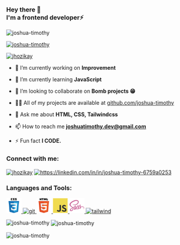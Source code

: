
<h3 align="left">Hey there 👋 </br> I'm a frontend developer⚡</h3>
<p align="left"> <img src="https://komarev.com/ghpvc/?username=joshua-timothy&label=Profile%20views&color=0e75b6&style=flat" alt="joshua-timothy" /> </p>

<p align="left"> <a href="https://github.com/ryo-ma/github-profile-trophy"><img src="https://github-profile-trophy.vercel.app/?username=joshua-timothy" alt="joshua-timothy" /></a> </p>

<p align="left"> <a href="https://twitter.com/jhozikay" target="blank"><img src="https://img.shields.io/twitter/follow/jhozikay?logo=twitter&style=for-the-badge" alt="jhozikay" /></a> </p>

- 🔭 I’m currently working on **Improvement**

- 🌱 I’m currently learning **JavaScript**

- 👯 I’m looking to collaborate on **Bomb projects 😁**

- 👨‍💻 All of my projects are available at [github.com/joshua-timothy](github.com/joshua-timothy)

- 💬 Ask me about **HTML, CSS, Tailwindcss**

- 📫 How to reach me **joshuatimothy.dev@gmail.com**

- ⚡ Fun fact **I CODE.**

<h3 align="left">Connect with me:</h3>
<p align="left">
<a href="https://twitter.com/JhoziKay" align="left"" target="blank"><img align="center" src="https://raw.githubusercontent.com/rahuldkjain/github-profile-readme-generator/master/src/images/icons/Social/twitter.svg" alt="jhozikay" height="30" width="40" /></a>
<a href="https://linkedin.com/in/https://linkedin.com/in/in/joshua-timothy-6759a0253" target="blank"><img align="center" src="https://raw.githubusercontent.com/rahuldkjain/github-profile-readme-generator/master/src/images/icons/Social/linked-in-alt.svg" alt="https://linkedin.com/in/in/joshua-timothy-6759a0253" height="30" width="40" /></a>
</p>

<h3 align="left">Languages and Tools:</h3>
<p align="left"> <a href="https://www.w3schools.com/css/" target="_blank" rel="noreferrer"> <img src="https://raw.githubusercontent.com/devicons/devicon/master/icons/css3/css3-original-wordmark.svg" alt="css3" width="40" height="40"/> </a> <a href="https://git-scm.com/" target="_blank" rel="noreferrer"> <img src="https://www.vectorlogo.zone/logos/git-scm/git-scm-icon.svg" alt="git" width="40" height="40"/> </a> <a href="https://www.w3.org/html/" target="_blank" rel="noreferrer"> <img src="https://raw.githubusercontent.com/devicons/devicon/master/icons/html5/html5-original-wordmark.svg" alt="html5" width="40" height="40"/> </a> <a href="https://developer.mozilla.org/en-US/docs/Web/JavaScript" target="_blank" rel="noreferrer"> <img src="https://raw.githubusercontent.com/devicons/devicon/master/icons/javascript/javascript-original.svg" alt="javascript" width="40" height="40"/> </a> <a href="https://sass-lang.com" target="_blank" rel="noreferrer"> <img src="https://raw.githubusercontent.com/devicons/devicon/master/icons/sass/sass-original.svg" alt="sass" width="40" height="40"/> </a> <a href="https://tailwindcss.com/" target="_blank" rel="noreferrer"> <img src="https://www.vectorlogo.zone/logos/tailwindcss/tailwindcss-icon.svg" alt="tailwind" width="40" height="40"/> </a> </p>

<p><img align="left" src="https://github-readme-stats.vercel.app/api/top-langs?username=joshua-timothy&show_icons=true&locale=en&layout=compact" alt="joshua-timothy" /></p>

<p>&nbsp;<img align="center" src="https://github-readme-stats.vercel.app/api?username=joshua-timothy&show_icons=true&locale=en" alt="joshua-timothy" /></p>

<p><img align="center" src="https://github-readme-streak-stats.herokuapp.com/?user=joshua-timothy&" alt="joshua-timothy" /></p>

